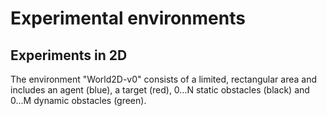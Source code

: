 # Experimental environments

## Experiments in 2D

The environment "World2D-v0" consists of a limited, rectangular area and includes an agent (blue), a target (red), 0...N static obstacles (black) and 0...M dynamic obstacles (green).
